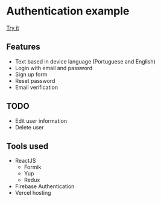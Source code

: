 # Authentication example

[Try it](https://authentication-example-tau.vercel.app/)

## Features

- Text based in device language (Portuguese and English)
- Login with email and password
- Sign up form
- Reset password
- Email verification

## TODO

- Edit user information
- Delete user

## Tools used

- ReactJS
  - Formik
  - Yup
  - Redux
- Firebase Authentication
- Vercel hosting